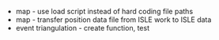 * map - use load script instead of hard coding file paths
* map - transfer position data file from ISLE work to ISLE data
* event triangulation - create function, test